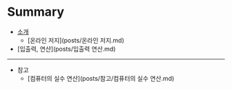 # Summary

* [소개](posts/소개.md)
  * [온라인 저지](posts/온라인 저지.md)
* [입출력, 연산](posts/입출력 연산.md)

----

* 참고
  * [컴퓨터의 실수 연산](posts/참고/컴퓨터의 실수 연산.md)
